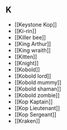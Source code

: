 ## K
- [[Keystone Kop]]
- [[Ki-rin]]
- [[Killer bee]]
- [[King Arthur]]
- [[King wraith]]
- [[Kitten]]
- [[Knight]]
- [[Kobold]]
- [[Kobold lord]]
- [[Kobold mummy]]
- [[Kobold shaman]]
- [[Kobold zombie]]
- [[Kop Kaptain]]
- [[Kop Lieutenant]]
- [[Kop Sergeant]]
- [[Kraken]]
